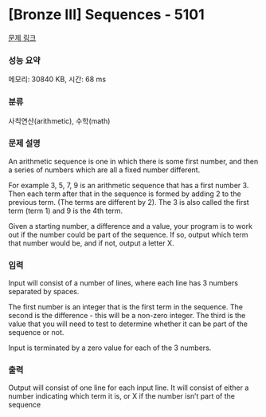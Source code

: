 # [Bronze III] Sequences - 5101 

[문제 링크](https://www.acmicpc.net/problem/5101) 

### 성능 요약

메모리: 30840 KB, 시간: 68 ms

### 분류

사칙연산(arithmetic), 수학(math)

### 문제 설명

<p>An arithmetic sequence is one in which there is some first number, and then a series of numbers which are all a fixed number different.</p>

<p>For example 3, 5, 7, 9 is an arithmetic sequence that has a first number 3. Then each term after that in the sequence is formed by adding 2 to the previous term. (The terms are different by 2). The 3 is also called the first term (term 1) and 9 is the 4th term.</p>

<p>Given a starting number, a difference and a value, your program is to work out if the number could be part of the sequence. If so, output which term that number would be, and if not, output a letter X.</p>

### 입력 

 <p>Input will consist of a number of lines, where each line has 3 numbers separated by spaces.</p>

<p>The first number is an integer that is the first term in the sequence. The second is the difference - this will be a non-zero integer. The third is the value that you will need to test to determine whether it can be part of the sequence or not.</p>

<p>Input is terminated by a zero value for each of the 3 numbers.</p>

### 출력 

 <p>Output will consist of one line for each input line. It will consist of either a number indicating which term it is, or X if the number isn’t part of the sequence</p>

